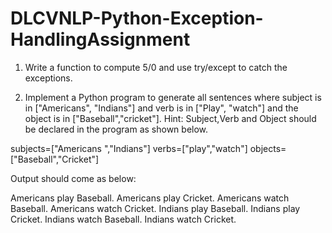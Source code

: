 # DLCVNLP-Python-Exception-HandlingAssignment

1. Write a function to compute 5/0 and use try/except to catch the exceptions.

2. Implement a Python program to generate all sentences where subject is in
["Americans", "Indians"] and verb is in ["Play", "watch"] and the object is in
["Baseball","cricket"].
Hint: Subject,Verb and Object should be declared in the program as shown below.

subjects=["Americans ","Indians"]
verbs=["play","watch"]
objects=["Baseball","Cricket"]

Output should come as below:

Americans play Baseball.
Americans play Cricket.
Americans watch Baseball.
Americans watch Cricket.
Indians play Baseball.
Indians play Cricket.
Indians watch Baseball.
Indians watch Cricket.
